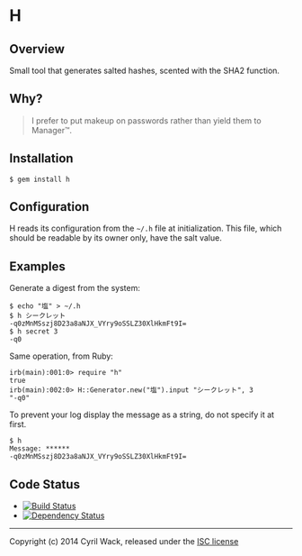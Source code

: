 # H

## Overview

Small tool that generates salted hashes, scented with the SHA2 function.

## Why?

> I prefer to put makeup on passwords rather than yield them to Manager™.

## Installation

    $ gem install h

## Configuration

H reads its configuration from the `~/.h` file at initialization.  This file, which should be readable by its owner only, have the salt value.

## Examples

Generate a digest from the system:

    $ echo "塩" > ~/.h
    $ h シークレット
    -q0zMnMSszj8D23a8aNJX_VYry9oSSLZ30XlHkmFt9I=
    $ h secret 3
    -q0

Same operation, from Ruby:

    irb(main):001:0> require "h"
    true
    irb(main):002:0> H::Generator.new("塩").input "シークレット", 3
    "-q0"

To prevent your log display the message as a string, do not specify it at first.

    $ h
    Message: ******
    -q0zMnMSszj8D23a8aNJX_VYry9oSSLZ30XlHkmFt9I=

## Code Status

* [![Build Status](https://secure.travis-ci.org/cyril/h.rb.png)](//travis-ci.org/cyril/h.rb)
* [![Dependency Status](https://gemnasium.com/cyril/h.rb.svg)](//gemnasium.com/cyril/h.rb)

* * *

Copyright (c) 2014 Cyril Wack, released under the [ISC license](LICENSE.md)
